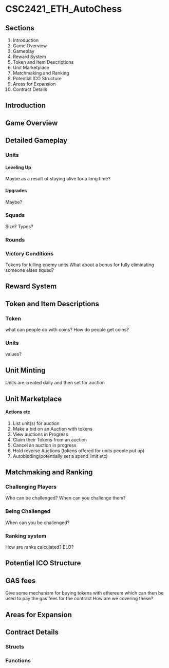 # CSC2421_ETH_AutoChess

## Sections
1) Introduction
2) Game Overview
3) Gameplay
4) Reward System
5) Token and Item Descriptions
6) Unit Marketplace
7) Matchmaking and Ranking
8) Potential ICO Structure
9) Areas for Expansion
10) Contract Details
## Introduction

## Game Overview

## Detailed Gameplay

### Units

#### Leveling Up
Maybe as a result of staying alive for a long time?

#### Upgrades
Maybe?

### Squads
Size?
Types?

### Rounds 


### Victory Conditions
Tokens for killing enemy units
What about a bonus for fully eliminating someone elses squad?

## Reward System

## Token and Item Descriptions

### Token
what can people do with coins?
How do people get coins?

### Units
values?

## Unit Minting
Units are created daily and then set for auction 

## Unit Marketplace

#### Actions etc
1) List unit(s) for auction
2) Make a bid on an Auction with tokens
3) View auctions in Progress
4) Claim their Tokens from an auction
5) Cancel an auction in progress
6) Hold reverse Auctions (tokens offered for units people put up)
7) Autobidding(potentially set a spend limit etc)




## Matchmaking and Ranking

### Challenging Players
Who can be challenged?
When can you challenge them?

### Being Challenged
When can you be challenged?


### Ranking system
How are ranks calculated? ELO?


## Potential ICO Structure

## GAS fees
Give some mechanism for buying tokens with ethereum which can then be used to pay the gas fees for the contract
How are we covering these?

## Areas for Expansion


## Contract Details

### Structs

### Functions

###
